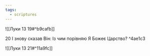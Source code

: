 ```yaml
---
tags:
  - scriptures
---
```


![[Луки 13 19#^b9cafb]]

20 І знову сказав Він: Із чим порівняю Я Божеє Царство? ^4ae1c3

![[Луки 13 21#^11a9fc]]